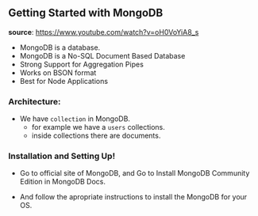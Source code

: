 ## Getting Started with MongoDB

**source**: https://www.youtube.com/watch?v=oH0VoYiA8_s

- MongoDB is a database.
- MongoDB is a No-SQL Document Based Database
- Strong Support for Aggregation Pipes
- Works on BSON format
- Best for Node Applications

### Architecture:

- We have `collection` in MongoDB.
  - for example we have a `users` collections.
  - inside collections there are documents.

### Installation and Setting Up!

- Go to official site of MongoDB, and Go to Install MongoDB Community Edition in MongoDB Docs.

- And follow the apropriate instructions to install the MongoDB for your OS.
